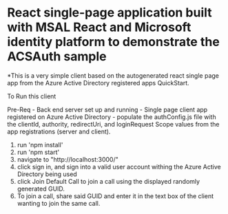 # React single-page application built with MSAL React and Microsoft identity platform to demonstrate the ACSAuth sample

\*This is a very simple client based on the autogenerated react single page app from the Azure Active Directory registered apps QuickStart.

To Run this client

Pre-Req - Back end server set up and running - Single page client app registered on Azure Active Directory - populate the authConfig.js file with the clientId, authority, redirectUri, and loginRequest Scope values from the app registrations (server and client).

1. run 'npm install'
2. run 'npm start'
3. navigate to "http://localhost:3000/"
4. click sign in, and sign into a valid user account withing the Azure Active Directory being used
5. click Join Default Call to join a call using the displayed randomly generated GUID.
6. To join a call, share said GUID and enter it in the text box of the client wanting to join the same call.
